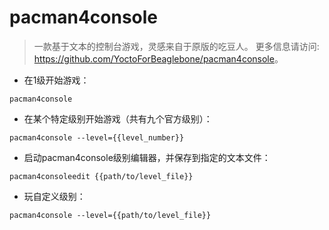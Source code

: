 # pacman4console

> 一款基于文本的控制台游戏，灵感来自于原版的吃豆人。
> 更多信息请访问: <https://github.com/YoctoForBeaglebone/pacman4console>。

- 在1级开始游戏：

`pacman4console`

- 在某个特定级别开始游戏（共有九个官方级别）：

`pacman4console --level={{level_number}}`

- 启动pacman4console级别编辑器，并保存到指定的文本文件：

`pacman4consoleedit {{path/to/level_file}}`

- 玩自定义级别：

`pacman4console --level={{path/to/level_file}}`
